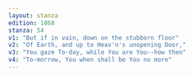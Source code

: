 ```yaml
---
layout: stanza
edition: 1868
stanza: 54
v1: "But if in vain, down on the stubborn floor"
v2: "Of Earth, and up to Heav'n's unopening Door,"
v3: "You gaze To-day, while You are You--how then"
v4: "To-morrow, You when shall be You no more"
---
```

